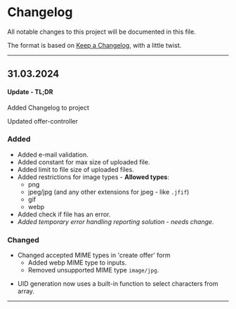 # Changelog

All notable changes to this project will be documented in this file.

The format is based on [Keep a Changelog](https://keepachangelog.com/en/1.1.0/), with a little twist.

- - - - -

## 31.03.2024

#### Update - TL;DR

Added Changelog to project

Updated offer-controller

### Added

+ Added e-mail validation.
+ Added constant for max size of uploaded file.
+ Added limit to file size of uploaded files.
+ Added restrictions for image types - **Allowed types**:
  + png
  + jpeg/jpg (and any other extensions for jpeg - like `.jfif`)
  + gif
  + webp
+ Added check if file has an error.
+ *Added temporary error handling reporting solution - needs change*.

### Changed

* Changed accepted MIME types in 'create offer' form
  + Added webp MIME type to inputs.
  + Removed unsupported MIME type `image/jpg`.
+ UID generation now uses a built-in function to select characters from array.

- - - - -

<!-- TEMPLATES AND ORDER

## UPDATE DATE

#### Update

**Optional notes here, that are technicaly tl;dr of changelog**

### Added
+ new stuff/functionality
+
+

### Fixed
+ Positive fixes, ex. something was not working as intended/necessary was missing within a code (throwing an error or not) and got added.
+
- Negative fixes, ex. bugs, deprecated stuff breaking functionality, typos etc.
-

### Changed
* ex. way how function works/processes data
* update of deprecated code, that still worked, but got changed
* neutral changes - just stuff that really wasn't broken/bugged nor needed fixing
*

### Removed
- removed stuff/functionality
-
-

- - - - -
